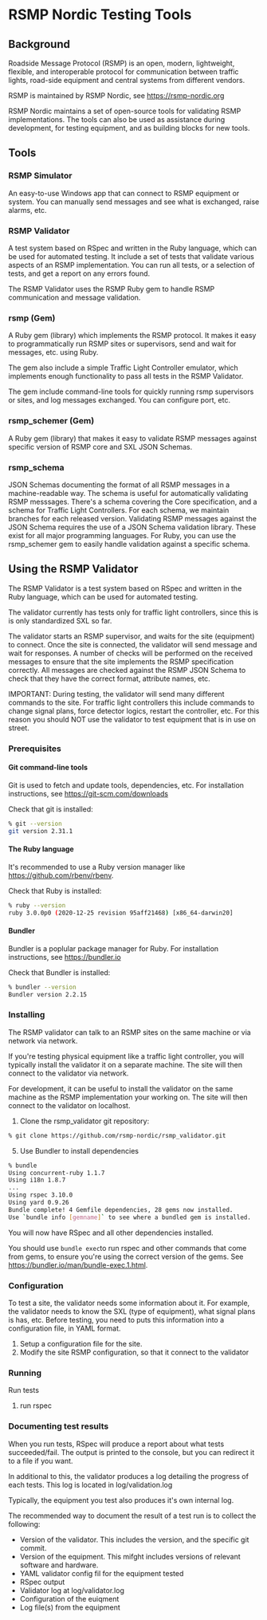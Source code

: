 # RSMP Nordic Testing Tools

## Background
Roadside Message Protocol (RSMP) is an open, modern, lightweight, flexible, and interoperable protocol for communication between traffic lights, road-side equipment and central systems from different vendors.

RSMP is maintained by RSMP Nordic, see https://rsmp-nordic.org

RSMP Nordic maintains a set of open-source tools for validating RSMP implementations. The tools can also be used as assistance during development, for testing equipment, and as building blocks for new tools.

## Tools
### RSMP Simulator
An easy-to-use Windows app that can connect to RSMP equipment or system. You can manually send messages and see what is exchanged, raise alarms, etc.

### RSMP Validator
A test system based on RSpec and written in the Ruby language, which can be used for automated testing. It include a set of tests that validate various aspects of an RSMP implementation. You can run all tests, or a selection of tests, and get a report on any errors found.

The RSMP Validator uses the RSMP Ruby gem to handle RSMP communication and message validation.
 
### rsmp (Gem)
A Ruby gem (library) which implements the RSMP protocol. It makes it easy to programmatically run RSMP sites or supervisors, send and wait for messages, etc. using Ruby.

The gem also include a simple Traffic Light Controller emulator, which implements  enough functionality to pass all tests in the RSMP Validator.

The gem include command-line tools for quickly running rsmp supervisors or sites, and log messages exchanged. You can configure port, etc.

### rsmp_schemer (Gem)
A Ruby gem (library) that makes it easy to validate RSMP messages against specific version of RSMP core and SXL JSON Schemas.

### rsmp_schema
JSON Schemas documenting the format of all RSMP messages in a machine-readable way. The schema is useful for automatically validating RSMP messsages.
There's a schema covering the Core specification, and a schema for Traffic Light Controllers. For each schema, we maintain branches for each released version.
Validating RSMP messages against the JSON Schema requires the use of a JSON Schema validation library. These exist for all major programming languages. For Ruby, you can use the rsmp_schemer gem to easily handle validation against a specific schema.

## Using the RSMP Validator
The RSMP Validator is a test system based on RSpec and written in the Ruby language, which can be used for automated testing. 

The validator currently has tests only for traffic light controllers, since this is is only standardized SXL so far. 

The validator starts an RSMP supervisor, and waits for the site (equipment) to connect. Once the site is connected, the validator will send message and wait for responses. A number of checks will be performed on the received messages to ensure that the site implements the RSMP specification correctly. All messages are checked against the RSMP JSON Schema to check that they have the correct format, attribute names, etc.

IMPORTANT: During testing, the validator will send many different commands to the site. For traffic light controllers this include commands to change signal plans, force detector logics, restart the controller, etc. For this reason you should NOT use the validator to test equipment that is in use on street.

### Prerequisites
#### Git command-line tools
Git is used to fetch and update tools, dependencies, etc. For installation instructions, see https://git-scm.com/downloads

Check that git is installed:

```sh
% git --version
git version 2.31.1
```

#### The Ruby language
It's recommended to use a Ruby version manager like https://github.com/rbenv/rbenv.

Check that Ruby is installed:

```sh
% ruby --version
ruby 3.0.0p0 (2020-12-25 revision 95aff21468) [x86_64-darwin20]
```

#### Bundler
Bundler is a poplular package manager for Ruby. For installation instructions, see https://bundler.io

Check that Bundler is installed:

```sh
% bundler --version
Bundler version 2.2.15
```

### Installing
The RSMP validator can talk to an RSMP sites on the same machine or via network via network.

If you're testing physical equipment like a traffic light controller, you will typically install the validator it on a separate machine. The site will then connect to the validator via network.

For development, it can be useful to install the validator on the same machine as the RSMP implementation your working on. The site will then connect to the validator on localhost.

1. Clone the rsmp_validator git repository:

```sh
% git clone https://github.com/rsmp-nordic/rsmp_validator.git
```

5. Use Bundler to install dependencies
```sh
% bundle 
Using concurrent-ruby 1.1.7
Using i18n 1.8.7
...
Using rspec 3.10.0
Using yard 0.9.26
Bundle complete! 4 Gemfile dependencies, 28 gems now installed.
Use `bundle info [gemname]` to see where a bundled gem is installed.
```

You will now have RSpec and all other dependencies installed.

You should use ```bundle exec```to run rspec and other commands that come from gems, to ensure you're using the correct version of the gems. See https://bundler.io/man/bundle-exec.1.html.

### Configuration
To test a site, the validator needs some information about it. For example, the validator needs to know the SXL (type of equipment), what signal plans is has, etc. Before testing, you need to puts this information into a configuration file, in YAML format.

1. Setup a configuration file for the site.
2. Modify the site RSMP configuration, so that it connect to the validator

### Running
Run tests
1. run rspec

### Documenting test results
When you run tests, RSpec will produce a report about what tests succeeded/fail. The output is printed to the console, but you can redirect it to a file if you want.

In additional to this, the validator produces a log detailing the progress of each tests. This log is located in log/validation.log

Typically, the equipment you test also produces it's own internal log.

The recommended way to document the result of a test run is to collect the following:
- Version of the validator. This includes the version, and the specific git commit.
- Version of the equipment. This mifght includes versions of relevant software and hardware.
- YAML validator config fil for the equipment tested
- RSpec output
- Validator log at log/validator.log
- Configuration of the euiqment
- Log file(s) from the equipment